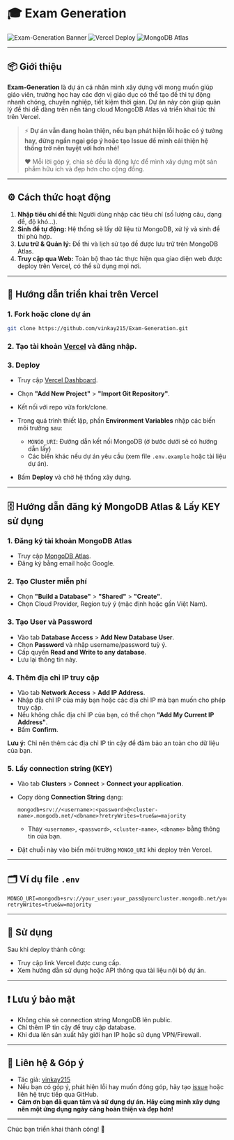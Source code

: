 # 🎓 Exam Generation

![Exam-Generation Banner](https://img.shields.io/badge/Exam%20Auto%20Generator-v0-blue?style=for-the-badge)
![Vercel Deploy](https://img.shields.io/badge/Deploy-Vercel-000?logo=vercel&style=for-the-badge)
![MongoDB Atlas](https://img.shields.io/badge/Database-MongoDB%20Atlas-47A248?logo=mongodb&style=for-the-badge)

---

## 📦 Giới thiệu

**Exam-Generation** là dự án cá nhân mình xây dựng với mong muốn giúp giáo viên, trường học hay các đơn vị giáo dục có thể tạo đề thi tự động nhanh chóng, chuyên nghiệp, tiết kiệm thời gian. Dự án này còn giúp quản lý đề thi dễ dàng trên nền tảng cloud MongoDB Atlas và triển khai tức thì trên Vercel.

> ⚡️ **Dự án vẫn đang hoàn thiện, nếu bạn phát hiện lỗi hoặc có ý tưởng hay, đừng ngần ngại góp ý hoặc tạo Issue để mình cải thiện hệ thống trở nên tuyệt vời hơn nhé!**
>
> ❤️ Mỗi lời góp ý, chia sẻ đều là động lực để mình xây dựng một sản phẩm hữu ích và đẹp hơn cho cộng đồng.

---

## ⚙️ Cách thức hoạt động

1. **Nhập tiêu chí đề thi:** Người dùng nhập các tiêu chí (số lượng câu, dạng đề, độ khó...).
2. **Sinh đề tự động:** Hệ thống sẽ lấy dữ liệu từ MongoDB, xử lý và sinh đề thi phù hợp.
3. **Lưu trữ & Quản lý:** Đề thi và lịch sử tạo đề được lưu trữ trên MongoDB Atlas.
4. **Truy cập qua Web:** Toàn bộ thao tác thực hiện qua giao diện web được deploy trên Vercel, có thể sử dụng mọi nơi.

---

## 🚀 Hướng dẫn triển khai trên Vercel

### 1. Fork hoặc clone dự án

```bash
git clone https://github.com/vinkay215/Exam-Generation.git
```

### 2. Tạo tài khoản [Vercel](https://vercel.com/signup) và đăng nhập.

### 3. Deploy

- Truy cập [Vercel Dashboard](https://vercel.com/dashboard).
- Chọn **"Add New Project"** > **"Import Git Repository"**.
- Kết nối với repo vừa fork/clone.
- Trong quá trình thiết lập, phần **Environment Variables** nhập các biến môi trường sau:
  - `MONGO_URI`: Đường dẫn kết nối MongoDB (ở bước dưới sẽ có hướng dẫn lấy)
  - Các biến khác nếu dự án yêu cầu (xem file `.env.example` hoặc tài liệu dự án).

- Bấm **Deploy** và chờ hệ thống xây dựng.

---

## 🗄️ Hướng dẫn đăng ký MongoDB Atlas & Lấy KEY sử dụng

### 1. Đăng ký tài khoản MongoDB Atlas

- Truy cập [MongoDB Atlas](https://www.mongodb.com/cloud/atlas/register).
- Đăng ký bằng email hoặc Google.

### 2. Tạo Cluster miễn phí

- Chọn **"Build a Database"** > **"Shared"** > **"Create"**.
- Chọn Cloud Provider, Region tuỳ ý (mặc định hoặc gần Việt Nam).

### 3. Tạo User và Password

- Vào tab **Database Access** > **Add New Database User**.
- Chọn **Password** và nhập username/password tuỳ ý.
- Cấp quyền **Read and Write to any database**.
- Lưu lại thông tin này.

### 4. Thêm địa chỉ IP truy cập

- Vào tab **Network Access** > **Add IP Address**.
- Nhập địa chỉ IP của máy bạn hoặc các địa chỉ IP mà bạn muốn cho phép truy cập.
- Nếu không chắc địa chỉ IP của bạn, có thể chọn **"Add My Current IP Address"**.
- Bấm **Confirm**.

**Lưu ý:** Chỉ nên thêm các địa chỉ IP tin cậy để đảm bảo an toàn cho dữ liệu của bạn.

### 5. Lấy connection string (KEY)

- Vào tab **Clusters** > **Connect** > **Connect your application**.
- Copy dòng **Connection String** dạng:

  ```
  mongodb+srv://<username>:<password>@<cluster-name>.mongodb.net/<dbname>?retryWrites=true&w=majority
  ```

  - Thay `<username>`, `<password>`, `<cluster-name>`, `<dbname>` bằng thông tin của bạn.

- Đặt chuỗi này vào biến môi trường `MONGO_URI` khi deploy trên Vercel.

---

## 🗂️ Ví dụ file `.env`

```env
MONGO_URI=mongodb+srv://your_user:your_pass@yourcluster.mongodb.net/yourdb?retryWrites=true&w=majority
```

---

## 📖 Sử dụng

Sau khi deploy thành công:
- Truy cập link Vercel được cung cấp.
- Xem hướng dẫn sử dụng hoặc API thông qua tài liệu nội bộ dự án.

---

## ❗️ Lưu ý bảo mật

- Không chia sẻ connection string MongoDB lên public.
- Chỉ thêm IP tin cậy để truy cập database.
- Khi đưa lên sản xuất hãy giới hạn IP hoặc sử dụng VPN/Firewall.

---

## 📝 Liên hệ & Góp ý

- Tác giả: [vinkay215](https://github.com/vinkay215)
- Nếu bạn có góp ý, phát hiện lỗi hay muốn đóng góp, hãy tạo [issue](https://github.com/vinkay215/Exam-Generation/issues) hoặc liên hệ trực tiếp qua GitHub.
- **Cảm ơn bạn đã quan tâm và sử dụng dự án. Hãy cùng mình xây dựng nên một ứng dụng ngày càng hoàn thiện và đẹp hơn!**

---

Chúc bạn triển khai thành công! 🚀
